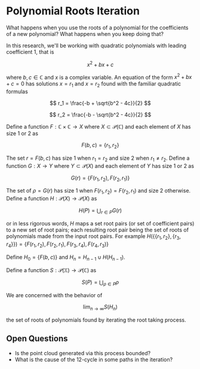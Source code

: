 # Polynomial Roots Iteration

What happens when you use the roots of a polynomial for the coefficients of a new polynomial? What happens when you keep doing that?

In this research, we'll be working with quadratic polynomials with leading coefficient 1, that is

$$
x^2 + bx + c
$$

where $b, c \in \mathbb{C}$ and $x$ is a complex variable. An equation of the form $x^2 + bx + c = 0$ has solutions $x = r_1$ and $x = r_2$ found with the familiar quadratic formulas

$$
r_1 = \frac{-b + \sqrt{b^2 - 4c}}{2}
$$

$$
r_2 = \frac{-b - \sqrt{b^2 - 4c}}{2}
$$

Define a function $F:\mathbb{C}\times\mathbb{C} \rightarrow X$ where $X \subset \mathcal{P}(\mathbb{C})$ and each element of $X$ has size 1 or 2 as

$$
F(b, c) = \{ r_1, r_2 \}
$$

The set $r = F(b, c)$ has size 1 when $r_1 = r_2$ and size 2 when $r_1 \ne r_2$. Define a function $G:X \rightarrow Y$ where $Y \subset \mathcal{P}(X)$ and each element of $Y$ has size 1 or 2 as

$$
G(r) = \{ F(r_1, r_2), F(r_2, r_1) \}
$$

The set of $\rho = G(r)$ has size 1 when $F(r_1, r_2) = F(r_2, r_1)$ and size 2 otherwise. Define a function $H: \mathcal{P}(X) \rightarrow \mathcal{P}(X)$ as

$$
H(P) = \bigcup_{r \in P} G(r)
$$

or in less rigorous words, $H$ maps a set root pairs (or set of coefficient pairs) to a new set of root pairs; each resulting root pair being the set of roots of polynomials made from the input root pairs. For example $H(\{ \{r_1, r_2\}, \{r_3, r_4\} \}) = \{F(r_1, r_2), F(r_2, r_1), F(r_3, r_4), F(r_4, r_3)\}$

Define $H_0 = \{ F(b, c) \}$ and $H_n = H_{n-1} \cup H(H_{n-1})$.

<!-- S mnemonic is "swarm". "C" for point "cloud" could be confused with \mathbb{C} -->
Define a function $S: \mathcal{P}(\mathbb{X}) \rightarrow \mathcal{P}(\mathbb{C})$ as

$$
S(P) = \bigcup_{\rho \in P} \rho
$$

We are concerned with the behavior of

$$
\lim_{n \rightarrow \infty} S(H_n)
$$

the set of roots of polynomials found by iterating the root taking process.

## Open Questions

* Is the point cloud generated via this process bounded?
* What is the cause of the 12-cycle in some paths in the iteration?
